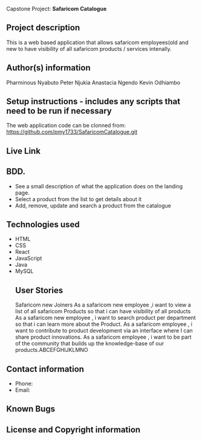 Capstone Project: **Safaricom Catalogue**
## Project description
This is a web based application that allows safaricom employees(old and new to have visibility of all safaricom products / services intenally.
## Author(s) information
Pharminous Nyabuto
Peter Njukia
Anastacia Ngendo
Kevin Odhiambo
## Setup instructions - includes any scripts that need to be run if necessary

The web application code can be clonned from: https://github.com/pmy1733/SafaricomCatalogue.git
## Live Link

## BDD.
* See a  small description of what the application does on the landing page.
* Select a product from the list to get details about it
* Add, remove, update and search a product from the catalogue
## Technologies used
* HTML
* CSS
* React
* JavaScript
* Java
* MySQL
  ## User Stories
   Safaricom new Joiners
  As a safaricom new employee ,i want to view a list of all safaricom Products so that i can have visibility of all products
  As a safaricom new employee , i want to search product per department so that i can learn more about the Product.
  As a safaricom employee , i want to contribute to product development via an interface where I can share product innovations.
  As a safaricom employee , i want to be part of the community that builds up the knowledge-base of our products.ABCEFGHIJKLMNO
## Contact information
* Phone: 
* Email:

## Known Bugs

## License and Copyright information
